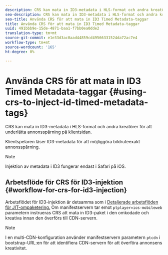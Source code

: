 ```yaml
---
description: CRS kan mata in ID3-metadata i HLS-format och andra kreatörer för att underlätta annonsspårning på klientsidan.
seo-description: CRS kan mata in ID3-metadata i HLS-format och andra kreatörer för att underlätta annonsspårning på klientsidan.
seo-title: Använda CRS för att mata in ID3 Timed Metadata-taggar
title: Använda CRS för att mata in ID3 Timed Metadata-taggar
uuid: 491bbb9e-15de-4871-baa1-f7bb0ea0dde2
translation-type: tm+mt
source-git-commit: e1e33d3ac0aad44859cd49566331524da72ac7e4
workflow-type: tm+mt
source-wordcount: '165'
ht-degree: 0%

---
```



# Använda CRS för att mata in ID3 Timed Metadata-taggar {#using-crs-to-inject-id-timed-metadata-tags}

CRS kan mata in ID3-metadata i HLS-format och andra kreatörer för att underlätta annonsspårning på klientsidan.

Klientspelaren läser ID3-metadata för att möjliggöra bildruteexakt annonsspårning.

>[!NOTE]
>
>Injektion av metadata i ID3 fungerar endast i Safari på iOS.

## Arbetsflöde för CRS för ID3-injektion {#workflow-for-crs-for-id3-injection}

Arbetsflödet för ID3-injektion är detsamma som i [Detaljerade arbetsflöden för JIT-ompaketering.](../~old-creative-repackaging-service/jit-repackage.md) Om manifestservern tar emot  `ptplayer=ios-mobileweb` parametern instrueras CRS att mata in ID3-paket i den omkodade och kreativa innan den överförs till CDN-servern.

>[!NOTE]
>
>I en multi-CDN-konfiguration använder manifestservern parametern `ptcdn` i bootstrap-URL:en för att identifiera CDN-servern för att överföra annonsens kreativitet.